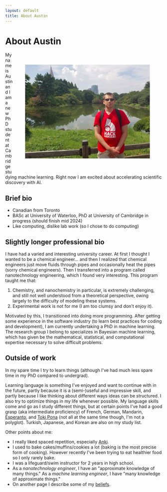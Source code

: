 ```yaml
---
layout: default
title: About Austin
---
```


# About Austin
<img src="/files/about_me_img1.png" alt="an older picture of me" 
style="float:right; width:400px; margin:40px; height: auto">

My name is Austin and I am a new PhD student at Cambridge
studying machine learning.
Right now I am excited about accelerating scientific discovery with AI.

## Brief bio

- Canadian from Toronto
- BASc at University of Waterloo, PhD at University of Cambridge in progress (should finish mid 2024)
- Like computing, dislike lab work
 (so I chose to do computing)

## Slightly longer professional bio

I have had a varied and interesting university career. 
At first I thought I wanted to be a chemical engineer... and 
then I realized that chemical engineers just move fluids 
through pipes and occasionally heat the pipes (sorry chemical engineers). 
Then I transferred into a program called nanotechnology 
engineering, which I found very interesting. This program taught me that:  

1. Chemistry, and nanochemistry in particular, is extremely challenging, and still not well understood from a theoretical perspective, owing largely to the difficulty of modeling these systems.  
2. Experimental work is not for me (I am too clumsy and don't enjoy it).

Motivated by this, I transitioned into doing more programming.
After getting some experience in the software industry
(to learn best practices for coding and development),
I am currently undertaking a PhD in machine learning.
The research group I belong to specializes in Bayesian machine learning,
which has given be the mathematical, statistical,
and computational expertise necessary to solve difficult problems.

## Outside of work

In my spare time I try to learn things
(although I've had much less spare time in my PhD compared to undergrad).

Learning language is something I've enjoyed and want to continue with in the future,
partly because it is a (semi-)useful and impressive skill,
and partly because I like thinking about different ways ideas can be structured.
I also try to optimize things in my life whenever possible.
My language skills come and go as I study different things,
but at certain points I've had a good grasp (aka intermediate proficiency) of French, German, Mandarin, 
[Esperanto](https://en.wikipedia.org/wiki/Esperanto), and [Toki Pona](https://en.wikipedia.org/wiki/Toki_Pona)
(not all at the same time though, I'm not a polyglot).
Turkish, Japanese, and Korean are also on my study list.

Other points about me:

- I really liked spaced repetition, especially [Anki](https://apps.ankiweb.net/).
- I used to bake cakes/muffins/cookies a lot (baking is the most precise form of cooking). However recently I've been trying to eat healthier food so I only rarely bake.
- I was a lifeguard/swim instructor for 2 years in high school.
- As a _nanotechnology engineer_, I have an "approximate knowledge of many things." As a _machine learning engineer_, I have "many knowledge of approximate things."
- On another page I describe some of my [beliefs](/misc/beliefs).
